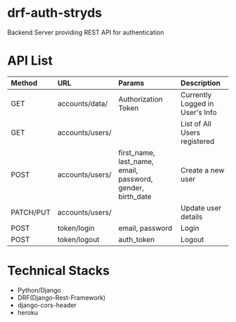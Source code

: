 # drf-auth-stryds
Backend Server providing REST API for authentication

# API List
| Method      	| URL 				| Params     				| Description 			|
| :---        	| :---   			| :--- 						| :--- 					|
| GET      		| accounts/data/    |  Authorization Token  	| Currently Logged in User's Info|
| GET      		| accounts/users/   |    						| List of All Users registered |
| POST     		| accounts/users/   |   first_name, last_name, email, password, gender, birth_date | Create a new user |
| PATCH/PUT     | accounts/users/<pk>|    						| Update user details |
| POST   		| token/login       | email, password      		| Login |
| POST   		| token/logout      | auth_token      			| Logout |

# Technical Stacks
- Python/Django
- DRF(Django-Rest-Framework)
- django-cors-header
- heroku